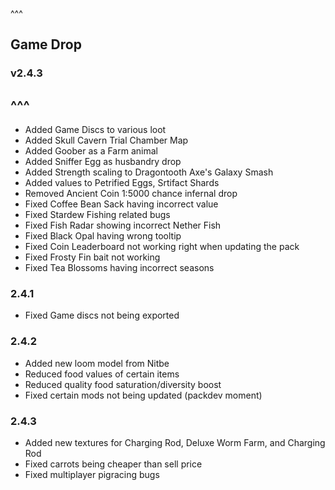 ^^^
## Game Drop
### v2.4.3
^^^
--- 
- Added Game Discs to various loot
- Added Skull Cavern Trial Chamber Map
- Added Goober as a Farm animal
- Added Sniffer Egg as husbandry drop
- Added Strength scaling to Dragontooth Axe's Galaxy Smash
- Added values to Petrified Eggs, Srtifact Shards
- Removed Ancient Coin 1:5000 chance infernal drop
- Fixed Coffee Bean Sack having incorrect value
- Fixed Stardew Fishing related bugs
- Fixed Fish Radar showing incorrect Nether Fish
- Fixed Black Opal having wrong tooltip
- Fixed Coin Leaderboard not working right when updating the pack
- Fixed Frosty Fin bait not working
- Fixed Tea Blossoms having incorrect seasons

### 2.4.1
- Fixed Game discs not being exported

### 2.4.2
- Added new loom model from Nitbe
- Reduced food values of certain items
- Reduced quality food saturation/diversity boost
- Fixed certain mods not being updated (packdev moment)

### 2.4.3
- Added new textures for Charging Rod, Deluxe Worm Farm, and Charging Rod
- Fixed carrots being cheaper than sell price
- Fixed multiplayer pigracing bugs